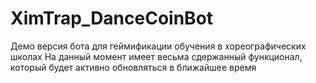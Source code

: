 # XimTrap_DanceCoinBot

Демо версия бота для геймификации обучения в хореографических школах
На данный момент имеет весьма сдержанный функционал, который будет активно обновляться в ближайшее время
